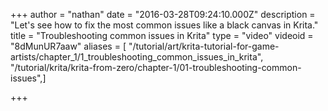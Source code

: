 +++
author = "nathan"
date = "2016-03-28T09:24:10.000Z"
description = "Let's see how to fix the most common issues like a black canvas in Krita."
title = "Troubleshooting common issues in Krita"
type = "video"
videoid = "8dMunUR7aaw"
aliases = [ "/tutorial/art/krita-tutorial-for-game-artists/chapter_1/1_troubleshooting_common_issues_in_krita", "/tutorial/krita/krita-from-zero/chapter-1/01-troubleshooting-common-issues",]

+++